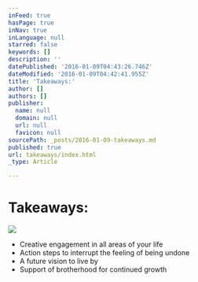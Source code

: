 ```yaml
---
inFeed: true
hasPage: true
inNav: true
inLanguage: null
starred: false
keywords: []
description: ''
datePublished: '2016-01-09T04:43:26.746Z'
dateModified: '2016-01-09T04:42:41.955Z'
title: 'Takeaways:'
author: []
authors: []
publisher:
  name: null
  domain: null
  url: null
  favicon: null
sourcePath: _posts/2016-01-09-takeaways.md
published: true
url: takeaways/index.html
_type: Article

---
```

# Takeaways:
![](https://the-grid-user-content.s3-us-west-2.amazonaws.com/27e0e41a-1d6c-43e5-ad7a-212245fbed67.jpg)

* Creative engagement in all areas of your life
* Action steps to interrupt the feeling of being undone
* A future vision to live by
* Support of brotherhood for continued growth